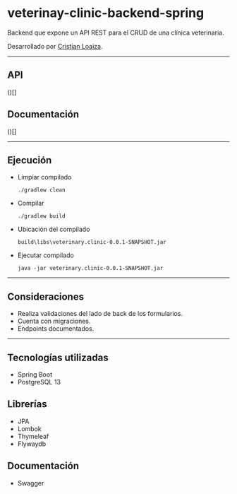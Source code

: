 # veterinay-clinic-backend-spring

Backend que expone un API REST para el CRUD de una clínica veterinaria.

Desarrollado por [Cristian Loaiza](https://cloaiza1997.github.io/CristianLoaiza/).

---

## API

()[]

## Documentación

()[]

---

## Ejecución

- Limpiar compilado

  ```
  ./gradlew clean
  ```

- Compilar

  ```
  ./gradlew build
  ```

- Ubicación del compilado

  ```
  build\libs\veterinary.clinic-0.0.1-SNAPSHOT.jar
  ```

- Ejecutar compilado

  ```
  java -jar veterinary.clinic-0.0.1-SNAPSHOT.jar
  ```

---

## Consideraciones

- Realiza validaciones del lado de back de los formularios.
- Cuenta con migraciones.
- Endpoints documentados.

---

## Tecnologías utilizadas

- Spring Boot
- PostgreSQL 13

## Librerías

- JPA
- Lombok
- Thymeleaf
- Flywaydb

## Documentación

- Swagger
